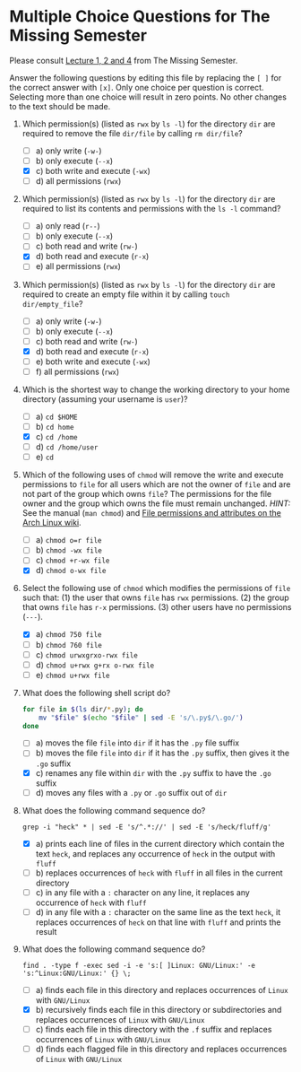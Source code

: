 # Multiple Choice Questions for The Missing Semester

Please consult [Lecture 1, 2 and 4](https://missing.csail.mit.edu/2020/) from The Missing Semester.

Answer the following questions by editing this file by replacing the `[ ]` for the correct answer with `[x]`.
Only one choice per question is correct.
Selecting more than one choice will result in zero points.
No other changes to the text should be made.

1. Which permission(s) (listed as `rwx` by `ls -l`) for the directory `dir` are required to remove the file `dir/file` by calling `rm dir/file`?

    - [ ] a) only write (`-w-`)
    - [ ] b) only execute (`--x`)
    - [X] c) both write and execute (`-wx`)
    - [ ] d) all permissions (`rwx`)

2. Which permission(s) (listed as `rwx` by `ls -l`) for the directory `dir` are required to list its contents and permissions with the `ls -l` command?

    - [ ] a) only read (`r--`)
    - [ ] b) only execute (`--x`)
    - [ ] c) both read and write (`rw-`)
    - [X] d) both read and execute (`r-x`)
    - [ ] e) all permissions (`rwx`)

3. Which permission(s) (listed as `rwx` by `ls -l`) for the directory `dir` are required to create an empty file within it by calling `touch dir/empty_file`?

    - [ ] a) only write (`-w-`)
    - [ ] b) only execute (`--x`)
    - [ ] c) both read and write (`rw-`)
    - [X] d) both read and execute (`r-x`)
    - [ ] e) both write and execute (`-wx`)
    - [ ] f) all permissions (`rwx`)

4. Which is the shortest way to change the working directory to your home directory (assuming your username is `user`)?

    - [ ] a) `cd $HOME`
    - [ ] b) `cd home`
    - [X] c) `cd /home`
    - [ ] d) `cd /home/user`
    - [ ] e) `cd`

5. Which of the following uses of `chmod` will remove the write and execute permissions to `file` for all users which are not the owner of `file` and are not part of the group which owns `file`?
   The permissions for the file owner and the group which owns the file must remain unchanged.
   *HINT:* See the manual (`man chmod`) and [File permissions and attributes on the Arch Linux wiki](https://wiki.archlinux.org/index.php/Chmod).

    - [ ] a) `chmod o=r file`
    - [ ] b) `chmod -wx file`
    - [ ] c) `chmod +r-wx file`
    - [X] d) `chmod o-wx file`

6. Select the following use of `chmod` which modifies the permissions of `file` such that:
   (1) the user that owns `file` has `rwx` permissions.
   (2) the group that owns `file` has `r-x` permissions.
   (3) other users have no permissions (`---`).

    - [X] a) `chmod 750 file`
    - [ ] b) `chmod 760 file`
    - [ ] c) `chmod urwxgrxo-rwx file`
    - [ ] d) `chmod u+rwx g+rx o-rwx file`
    - [ ] e) `chmod u+rwx file`

7. What does the following shell script do?

    ```sh
    for file in $(ls dir/*.py); do
        mv "$file" $(echo "$file" | sed -E 's/\.py$/\.go/')
    done
    ```

    - [ ] a) moves the file `file` into `dir` if it has the `.py` file suffix
    - [ ] b) moves the file `file` into `dir` if it has the `.py` suffix, then gives it the `.go` suffix
    - [X] c) renames any file within `dir` with the `.py` suffix to have the `.go` suffix
    - [ ] d) moves any files with a `.py` or `.go` suffix out of `dir`

8. What does the following command sequence do?

    ```console
    grep -i "heck" * | sed -E 's/^.*://' | sed -E 's/heck/fluff/g'
    ```

    - [X] a) prints each line of files in the current directory which contain the text `heck`, and replaces any occurrence of `heck` in the output with `fluff`
    - [ ] b) replaces occurrences of `heck` with `fluff` in all files in the current directory
    - [ ] c) in any file with a `:` character on any line, it replaces any occurrence of `heck` with `fluff`
    - [ ] d) in any file with a `:` character on the same line as the text `heck`, it replaces occurrences of `heck` on that line with `fluff` and prints the result

9. What does the following command sequence do?

    ```console
    find . -type f -exec sed -i -e 's:[ ]Linux: GNU/Linux:' -e 's:^Linux:GNU/Linux:' {} \;
    ```

    - [ ] a) finds each file in this directory and replaces occurrences of `Linux` with `GNU/Linux`
    - [X] b) recursively finds each file in this directory or subdirectories and replaces occurrences of `Linux` with `GNU/Linux`
    - [ ] c) finds each file in this directory with the `.f` suffix and replaces occurrences of `Linux` with `GNU/Linux`
    - [ ] d) finds each flagged file in this directory and replaces occurrences of `Linux` with `GNU/Linux`
